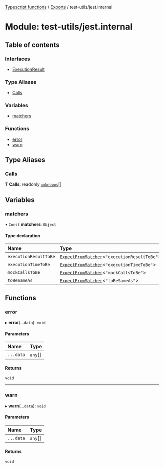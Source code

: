 [Typescript functions](../index.md) / [Exports](../modules.md) / test-utils/jest.internal

# Module: test-utils/jest.internal

## Table of contents

### Interfaces

- [ExecutionResult](../interfaces/test_utils_jest_internal.ExecutionResult.md)

### Type Aliases

- [Calls](test_utils_jest_internal.md#calls)

### Variables

- [matchers](test_utils_jest_internal.md#matchers)

### Functions

- [error](test_utils_jest_internal.md#error)
- [warn](test_utils_jest_internal.md#warn)

## Type Aliases

### Calls

Ƭ **Calls**: readonly [`unknowns`](types_core.md#unknowns)[]

## Variables

### matchers

• `Const` **matchers**: `Object`

#### Type declaration

| Name | Type |
| :------ | :------ |
| `executionResultToBe` | [`ExpectFromMatcher`](../interfaces/test_utils_expect.ExpectFromMatcher.md)<``"executionResultToBe"``\> |
| `executionTimeToBe` | [`ExpectFromMatcher`](../interfaces/test_utils_expect.ExpectFromMatcher.md)<``"executionTimeToBe"``\> |
| `mockCallsToBe` | [`ExpectFromMatcher`](../interfaces/test_utils_expect.ExpectFromMatcher.md)<``"mockCallsToBe"``\> |
| `toBeSameAs` | [`ExpectFromMatcher`](../interfaces/test_utils_expect.ExpectFromMatcher.md)<``"toBeSameAs"``\> |

## Functions

### error

▸ **error**(...`data`): `void`

#### Parameters

| Name | Type |
| :------ | :------ |
| `...data` | `any`[] |

#### Returns

`void`

___

### warn

▸ **warn**(...`data`): `void`

#### Parameters

| Name | Type |
| :------ | :------ |
| `...data` | `any`[] |

#### Returns

`void`
